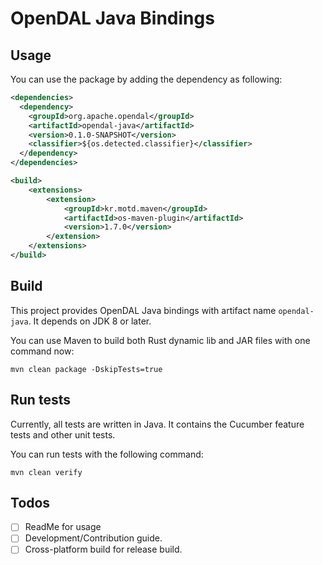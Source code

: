# OpenDAL Java Bindings

## Usage

You can use the package by adding the dependency as following:

```xml
<dependencies>
  <dependency>
    <groupId>org.apache.opendal</groupId>
    <artifactId>opendal-java</artifactId>
    <version>0.1.0-SNAPSHOT</version>
    <classifier>${os.detected.classifier}</classifier>
  </dependency>
</dependencies>

<build>
    <extensions>
        <extension>
            <groupId>kr.motd.maven</groupId>
            <artifactId>os-maven-plugin</artifactId>
            <version>1.7.0</version>
        </extension>
    </extensions>
</build>
```

## Build

This project provides OpenDAL Java bindings with artifact name `opendal-java`. It depends on JDK 8 or later.

You can use Maven to build both Rust dynamic lib and JAR files with one command now:

```shell
mvn clean package -DskipTests=true
```

## Run tests

Currently, all tests are written in Java. It contains the Cucumber feature tests and other unit tests.

You can run tests with the following command:

```shell
mvn clean verify
```

## Todos

- [ ] ReadMe for usage
- [ ] Development/Contribution guide.
- [ ] Cross-platform build for release build.
